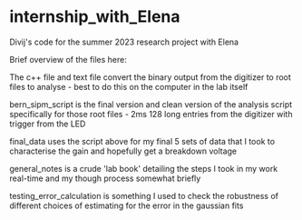# internship_with_Elena
Divij's code for the summer 2023 research project with Elena

Brief overview of the files here:

The c++ file and text file convert the binary output from the digitizer to root files to analyse - best to do this on the computer in the lab itself

bern_sipm_script is the final version and clean version of the analysis script specifically for those root files - 2ms 128 long entries from the digitizer with trigger from the LED

final_data uses the script above for my final 5 sets of data that I took to characterise the gain and hopefully get a breakdown voltage

general_notes is a crude 'lab book' detailing the steps I took in my work real-time and my though process somewhat briefly

testing_error_calculation is something I used to check the robustness of different choices of estimating for the error in the gaussian fits
